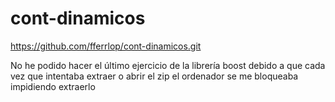 # cont-dinamicos

https://github.com/fferrlop/cont-dinamicos.git

No he podido hacer el último ejercicio de la librería boost debido a que cada vez que intentaba extraer o abrir el zip el ordenador se me bloqueaba impidiendo extraerlo
